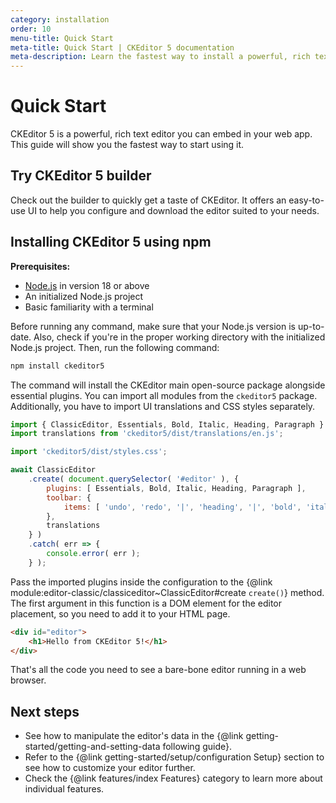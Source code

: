 ```yaml
---
category: installation
order: 10
menu-title: Quick Start
meta-title: Quick Start | CKEditor 5 documentation
meta-description: Learn the fastest way to install a powerful, rich text WYSIWYG editor - CKEditor 5 - in your web application using npm.
---
```


# Quick Start

CKEditor&nbsp;5 is a powerful, rich text editor you can embed in your web app. This guide will show you the fastest way to start using it.

## Try CKEditor&nbsp;5 builder

Check out the builder to quickly get a taste of CKEditor. It offers an easy-to-use UI to help you configure and download the editor suited to your needs.

## Installing CKEditor&nbsp;5 using npm

<info-box>

**Prerequisites:**

* [Node.js](https://nodejs.org/) in version 18 or above
* An initialized Node.js project
* Basic familiarity with a terminal

</info-box>

Before running any command, make sure that your Node.js version is up-to-date. Also, check if you're in the proper working directory with the initialized Node.js project. Then, run the following command:

```bash
npm install ckeditor5
```

The command will install the CKEditor main open-source package alongside essential plugins. You can import all modules from the `ckeditor5` package. Additionally, you have to import UI translations and CSS styles separately.

```js
import { ClassicEditor, Essentials, Bold, Italic, Heading, Paragraph } from 'ckeditor5';
import translations from 'ckeditor5/dist/translations/en.js';

import 'ckeditor5/dist/styles.css';

await ClassicEditor
	.create( document.querySelector( '#editor' ), {
        plugins: [ Essentials, Bold, Italic, Heading, Paragraph ],
		toolbar: {
			items: [ 'undo', 'redo', '|', 'heading', '|', 'bold', 'italic' ]
		},
        translations
	} )
	.catch( err => {
		console.error( err );
	} );
```

Pass the imported plugins inside the configuration to the {@link module:editor-classic/classiceditor~ClassicEditor#create `create()`} method. The first argument in this function is a DOM element for the editor placement, so you need to add it to your HTML page.

```html
<div id="editor">
    <h1>Hello from CKEditor 5!</h1>
</div>
```

That's all the code you need to see a bare-bone editor running in a web browser.

## Next steps

* See how to manipulate the editor's data in the {@link getting-started/getting-and-setting-data following guide}.
* Refer to the {@link getting-started/setup/configuration Setup} section to see how to customize your editor further.
* Check the {@link features/index Features} category to learn more about individual features.
